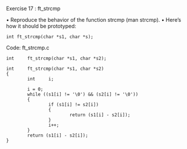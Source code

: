 Exercise 17 : ft_strcmp

• Reproduce the behavior of the function strcmp (man strcmp).
• Here’s how it should be prototyped:

    int ft_strcmp(char *s1, char *s);

Code:
ft_strcmp.c

    int     ft_strcmp(char *s1, char *s2);
    
    int     ft_strcmp(char *s1, char *s2)
    {
            int     i;
    
            i = 0;
            while ((s1[i] != '\0') && (s2[i] != '\0'))
            {
                    if (s1[i] != s2[i])
                    {
                            return (s1[i] - s2[i]);
                    }
                    i++;
            }
            return (s1[i] - s2[i]);
    }
